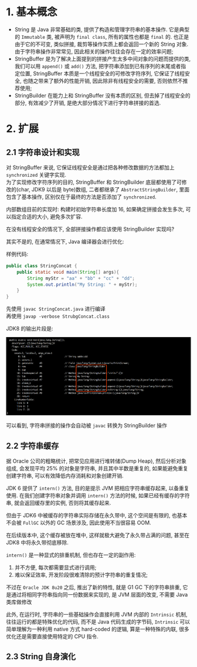 # 1. 基本概念
- String 是 Java 非常基础的类, 提供了构造和管理字符串的基本操作. 它是典型的 `Immutable` 类, 被声明为 `final class`, 所有的属性也都是 `final` 的. 也正是由于它的不可变, 类似拼接, 裁剪等操作实质上都会返回一个新的 String 对象. 由于字符串操作非常常见, 因此相关的操作往往会存在一定的效率问题;
- StringBuffer 是为了解决上面提到的拼接产生太多中间对象的问题而提供的类, 我们可以用 `append()` 或 `add()` 方法, 把字符串添加到已有序列的末尾或者指定位置, StringBuffer 本质是一个线程安全的可修改字符序列, 它保证了线程安全, 也随之带来了额外的性能开销, 因此除非有线程安全的需要, 否则依然不推荐使用;
- StringBuilder 在能力上和 StringBuffer 没有本质的区别, 但去掉了线程安全的部分, 有效减少了开销, 是绝大部分情况下进行字符串拼接的首选.

# 2. 扩展
## 2.1 字符串设计和实现
对 StringBuffer 来说, 它保证线程安全是通过把各种修改数据的方法都加上 `synchronized` 关键字实现.  
为了实现修改字符序列的目的, StringBuffer 和 StringBuilder 底层都使用了可修改的(char, JDK9 以后是 byte)数组, 二者都继承了 `AbstractStringBuilder`, 里面包含了基本操作, 区别仅在于最终的方法是否添加了 `synchronized`.

内部数组目前的实现时: 构建时初始字符串长度加 16, 如果确定拼接会发生多次, 可以指定合适的大小, 避免多次扩容.

在没有线程安全的情况下, 全部拼接操作都应该使用 StringBuilder 实现吗?

其实不是的, 在通常情况下, Java 编译器会进行优化:

样例代码:
```java
public class StringConcat {
    public static void main(String[] args){
        String myStr = "aa" + "bb" + "cc" + "dd";
        System.out.println("My String: " + myStr);
    }
}
```
先使用 `javac StringConcat.java` 进行编译  
再使用 `javap -verbose StrubgConcat.class`

JDK8 的输出片段是:

![](.string-stringbuilder-stringbuffer_images/34b8777e.png)

可以看到, 字符串拼接的操作会自动被 `javac` 转换为 StringBuilder 操作

## 2.2 字符串缓存
据 Oracle 公司的粗略统计, 把常见应用进行堆转储(Dump Heap), 然后分析对象组成, 会发现平均 25% 的对象是字符串, 并且其中半数是重复的, 如果能避免重复创建字符串, 可以有效降低内存消耗和对象创建开销.

JDK 6 提供了 `intern()` 方法, 目的是提示 JVM 把相应字符串缓存起来, 以备重复使用. 在我们创建字符串对象并调用 `intern()` 方法的时候, 如果已经有缓存的字符串, 就会返回缓存里的实例, 否则将其缓存起来.

但由于 JDK6 中被缓存的字符串实际存储在永久带中, 这个空间是有限的, 也基本不会被 `FullGC` 以外的 GC 场景涉及, 因此使用不当很容易 OOM.

在后续版本中, 这个缓存被放在堆中, 这样就极大避免了永久带占满的问题, 甚至在 JDK8 中将永久带彻底移除.

`intern()` 是一种显式的排重机制, 但也存在一定的副作用:
1. 并不方便, 每次都需要显式进行调用;
2. 难以保证效率, 开发阶段很难清除的预计字符串的重复情况;

不过在 `Oracle JDK 8u20` 之后, 推出了新的特性, 就是 G1 GC 下的字符串排重, 它是通过将相同字符串指向同一份数据来实现的, 是 JVM 层面的改变, 不需要 Java 类库做修改

此外, 在运行时, 字符串的一些基础操作会直接利用 JVM 内部的 `Intrinsic` 机制, 往往运行的都是特殊优化的代码, 而不是 Java 代码生成的字节码, `Intrinsic` 可以简单理解为一种利用 native 方式 hard-coded 的逻辑, 算是一种特殊的内联, 很多优化还是需要直接使用特定的 CPU 指令.

## 2.3 String 自身演化